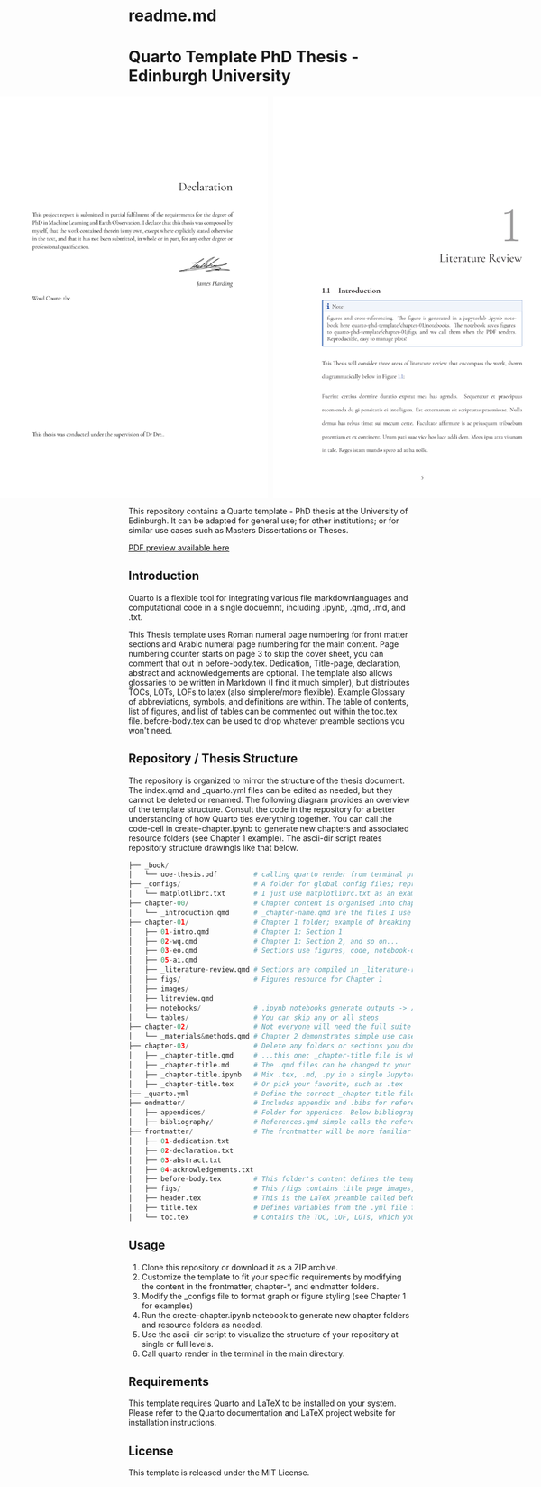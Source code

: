 # readme.md

# Quarto Template PhD Thesis - Edinburgh University 


<!DOCTYPE html>
<html lang="en">
<head>
<meta charset="UTF-8">
<meta name="viewport" content="width=device-width, initial-scale=1.0">
<style>
  .image-container {
    display: flex;
    flex-wrap: nowrap;
    justify-content: center;
  }
  .image-container img {
    flex-basis: 23%;
    max-width: 100%;
    margin: 0 1%;
  }
</style>
</head>
<body>
  <div class="image-container">
    <img src="./examples/title-page.png" alt="title-page"/>
    <img src="./examples/declaration.png" alt="declaration"/>
    <img src="./examples/chapter-01.png" alt="chapter-01"/>
    <img src="./examples/figures.png" alt="figures"/>
  </div>
</body>
</html>


This repository contains a Quarto template - PhD thesis at the University of Edinburgh. It can be adapted for general use; for other institutions; or for similar use cases such as Masters Dissertations or Theses.

[PDF preview available here](_book/quarto-phd-template.pdf) 

## Introduction

Quarto is a flexible tool for integrating various file markdownlanguages and computational code in a single docuemnt, including .ipynb, .qmd, .md, and .txt.

This Thesis template uses Roman numeral page numbering for front matter sections and Arabic numeral page numbering for the main content. Page numbering counter starts on page 3 to skip the cover sheet, you can comment that out in before-body.tex. Dedication, Title-page, declaration, abstract and acknowledgements are optional. The template also allows glossaries to be written in Markdown (I find it much simpler), but distributes TOCs, LOTs, LOFs to latex (also simplere/more flexible). Example Glossary of abbreviations, symbols, and definitions are within. The table of contents, list of figures, and list of tables can be commented out within the toc.tex file. before-body.tex can be used to drop whatever preamble sections you won't need. 

## Repository / Thesis Structure
The repository is organized to mirror the structure of the thesis document. The index.qmd and _quarto.yml files can be edited as needed, but they cannot be deleted or renamed. The following diagram provides an overview of the template structure. Consult the code in the repository for a better understanding of how Quarto ties everything together. You can call the code-cell in create-chapter.ipynb to generate new chapters and associated resource folders (see Chapter 1 example). The ascii-dir script reates repository structure drawingls like that below.

```python
├── _book/
│   └── uoe-thesis.pdf         # calling quarto render from terminal produces your thesis here
├── _configs/                  # A folder for global config files; reproducible/consistent plots all Thesis 
│   └── matplotlibrc.txt       # I just use matplotlibrc.txt as an example for nice graphs 
├── chapter-00/                # Chapter content is organised into chapter folders, this introduction chapter is unnumbered
│   └── _introduction.qmd      # _chapter-name.qmd are the files I use to compile sections, figures, tables etc.
├── chapter-01/                # Chapter 1 folder; example of breaking up .qmd files into sections
│   ├── 01-intro.qmd           # Chapter 1: Section 1
│   ├── 02-wq.qmd              # Chapter 1: Section 2, and so on...
│   ├── 03-eo.qmd              # Sections use figures, code, notebook-outputs, etc. from /figs, /tables below
│   ├── 05-ai.qmd
│   ├── _literature-review.qmd # Sections are compiled in _literature-review.qmd
│   ├── figs/                  # Figures resource for Chapter 1
│   ├── images/
│   ├── litreview.qmd
│   ├── notebooks/             # .ipynb notebooks generate outputs -> /tables or /figs -> sections -> _lit-review.qmd
│   └── tables/                # You can skip any or all steps
├── chapter-02/                # Not everyone will need the full suite of Quarto abilities in chapter-01, that's okay
│   └── _materials&methods.qmd # Chapter 2 demonstrates simple use cases
├── chapter-03/                # Delete any folders or sections you don't need, except...
│   ├── _chapter-title.qmd     # ...this one; _chapter-title file is where the content goes
│   ├── _chapter-title.md      # The .qmd files can be changed to your preferred code format
│   ├── _chapter-title.ipynb   # Mix .tex, .md, .py in a single JupyterLab
│   ├── _chapter-title.tex     # Or pick your favorite, such as .tex
├── _quarto.yml                # Define the correct _chapter-title files in the right order in this .yml file
├── endmatter/                 # Includes appendix and .bibs for references or bibliographies needed
│   ├── appendices/            # Folder for appenices. Below bibliography folder holds the .bib file(s) and references.qmd
│   ├── bibliography/          # References.qmd simple calls the references to be made, you can decide where in the _quarto.yml
├── frontmatter/               # The frontmatter will be more familiar to most
│   ├── 01-dedication.txt
│   ├── 02-declaration.txt
│   ├── 03-abstract.txt
│   ├── 04-acknowledgements.txt
│   ├── before-body.tex        # This folder's content defines the template styling, similar to Overleaf
│   ├── figs/                  # This /figs contains title page images, etc.
│   ├── header.tex             # This is the LaTeX preamble called before "/begindocument{}"
│   ├── title.tex              # Defines variables from the .yml file for use in the title page
│   └── toc.tex                # Contains the TOC, LOF, LOTs, which you can delete as required
```

## Usage

1. Clone this repository or download it as a ZIP archive.
2. Customize the template to fit your specific requirements by modifying the content in the frontmatter, chapter-*, and endmatter folders. 
3. Modify the _configs file to format graph or figure styling (see Chapter 1 for examples)
4. Run the create-chapter.ipynb notebook to generate new chapter folders and resource folders as needed.
5. Use the ascii-dir script to visualize the structure of your repository at single or full levels.
6. Call quarto render in the terminal in the main directory.

## Requirements

This template requires Quarto and LaTeX to be installed on your system. Please refer to the Quarto documentation and LaTeX project website for installation instructions. 

## License

This template is released under the MIT License.
